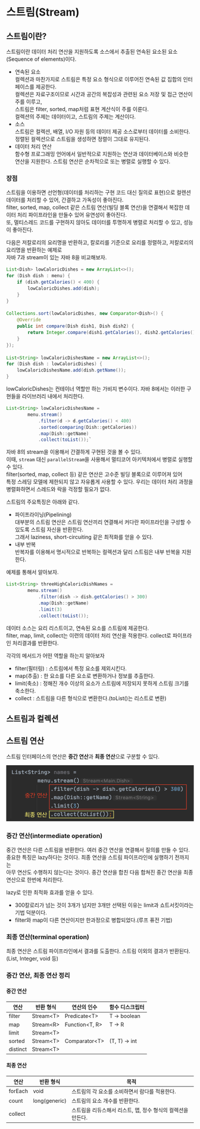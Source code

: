 # 스트림(Stream)
## 스트림이란?
스트림이란 데이터 처리 연산을 지원하도록 소스에서 추출된 연속된 요소된 요소(Sequence of elements)이다.  
- 연속된 요소  
컬렉션과 마찬가지로 스트림은 특정 요소 형식으로 이루어진 연속된 값 집합의 인터페이스를 제공한다.  
컬렉션은 자료구조이므로 시간과 공간의 복잡성과 관련된 요소 저장 및 접근 연산이 주를 이루고,  
스트림은 filter, sorted, map처럼 표현 계산식이 주를 이룬다.  
컬렉션의 주제는 데이터이고, 스트림의 주제는 계산이다.
- 소스  
스트림은 컬렉션, 배열, I/O 자원 등의 데이터 제공 소스로부터 데이터를 소비한다. 정렬된 컬렉션으로 스트림을 생성하면 정렬이 그대로 유지된다.
- 데이터 처리 연산  
함수형 프로그래밍 언어에서 일반적으로 지원하는 연산과 데이터베이스와 비슷한 연산을 지원한다. 스트림 연산은 순차적으로 또는 병렬로 실행할 수 있다.
### 장점
스트림을 이용하면 선언형(데이터를 처리하는 구현 코드 대신 질의로 표현)으로 컬렌션 데이터를 처리할 수 있어, 간결하고 가독성이 좋아진다.  
filter, sorted, map, collect 같은 스트림 연산(빌딩 블록 연산)을 연결해서 복잡한 데이터 처리 파이프라인을 만들수 있어 유연성이 좋아진다.  
또, 멀티스레드 코드를 구현하지 않아도 데이터를 투명하게 병렬로 처리할 수 있고, 성능이 좋아진다.

다음은 저칼로리의 요리명을 반환하고, 칼로리를 기준으로 요리를 정렬하고, 저칼로리의 요리명을 반환하는 예제로  
자바 7과 stream이 있는 자바 8을 비교해보자.

``` java
List<Dish> lowCaloricDishes = new ArrayList<>();
for (Dish dish : menu) {
    if (dish.getCalories() < 400) {
        lowCaloricDishes.add(dish);
    }
}

Collections.sort(lowCaloricDishes, new Comparator<Dish>() {
    @Override
    public int compare(Dish dish1, Dish dish2) {
        return Integer.compare(dish1.getCalories(), dish2.getCalories());
    }
});

List<String> lowCaloricDishesName = new ArrayList<>();
for (Dish dish : lowCaloricDishes) {
    lowCaloricDishesName.add(dish.getName());
}
```

lowCaloricDishes는 컨테이너 역할만 하는 가비지 변수이다. 자바 8에서는 이러한 구현들을 라이브러리 내에서 처리한다.

``` java
List<String> lowCaloricDishesName =
        menu.stream()
            .filter(d -> d.getCalories() < 400)
            .sorted(comparing(Dish::getCalories))
            .map(Dish::getName)
            .collect(toList());`
```

자바 8의 stream을 이용해서 간결하게 구현된 것을 볼 수 있다.  
이때, ```stream``` 대신 ```parallelStream```을 사용해서 멀티코어 아키텍처에서 병렬로 실행할 수 있다.  
filter(sorted, map, collect 등) 같은 연산은 고수준 빌딩 블록으로 이루어져 있어  
특정 스레딩 모델에 제한되지 않고 자유롭게 사용할 수 있다. 우리는 데이터 처리 과정을 병렬화하면서 스레드와 락을 걱정할 필요가 없다.

스트림의 주요특징은 아래와 같다.
- 파이프라이닝(Pipelining)  
대부분의 스트림 연산은 스트림 연산끼리 연결해서 커다란 파이프라인을 구성할 수 있도록 스트림 자신을 반환한다.  
그래서 laziness, short-circuiting 같은 최적화를 얻을 수 있다.
- 내부 반복  
반복자를 이용해서 명시적으로 반복하는 컬렉션과 달리 스트림은 내부 반복을 지원한다.

예제를 통해서 알아보자.  

``` java
List<String> threeHighCaloricDishNames =
        menu.stream()
            .filter(dish -> dish.getCalories() > 300)
            .map(Dish::getName)
            .limit(3)
            .collect(toList());
```

데이터 소스는 요리 리스트이고, 연속된 요소를 스트림에 제공한다.  
filter, map, limit, collect는 이련의 데이터 처리 연산을 적용한다. collect로 파이프라인 처리결과를 반환한다.  

각각의 메서드가 어떤 역할을 하는지 알아보자
- filter(필터링) : 스트림에서 특정 요소를 제외시킨다.
- map(추출) : 한 요소를 다른 요소로 변환하거나 정보를 추출한다.
- limit(축소) : 정해진 개수 이상의 요소가 스트림에 저장되지 못하게 스트림 크기를 축소한다.
- collect : 스트림을 다른 형식으로 변환한다.(toList()는 리스트로 변환)

## 스트림과 컬렉션
## 스트림 연산
스트림 인터페이스의 연산은 **중간 연산**과 **최종 연산**으로 구분할 수 있다.

![data-model](./images/stream-operation.png)

### 중간 연산(intermediate operation)
중간 연산은 다른 스트림을 반환한다. 여러 중간 연산을 연결해서 질의를 만들 수 있다.  
중요한 특징은 lazy하다는 것이다. 최종 연산을 스트림 파이프라인에 실행하기 전까지는  
아무 연산도 수행하지 않는다는 것이다. 중간 연산을 합친 다음 합쳐진 중간 연산을 최종 연산으로 한번에 처리한다.

lazy로 인한 최적화 효과를 얻을 수 있다. 
- 300칼로리가 넘는 것이 3개가 넘지만 3개만 선택된 이유는 limit과 쇼트서킷이라는 기법 덕분이다. 
- filter와 map이 다른 연산이지만 한과정으로 병합되었다.(루프 퓨전 기법)

### 최종 연산(terminal operation)
최종 연산은 스트림 파이프라인에서 결과를 도출한다. 스트림 이외의 결과가 반환된다.(List, Integer, void 등)  

### 중간 연산, 최종 연산 정리
#### 중간 연산
|연산|반환 형식|연산의 인수|함수 디스크립터|
|--|---|---|---|
|filter|Stream\<T>|Predicate\<T>|T -> boolean|
|map|Stream\<R>|Function<T, R>|T -> R|
|limit|Stream\<T>|
|sorted|Stream\<T>|Comparator\<T>|(T, T) -> int|
|distinct|Stream\<T>|

#### 최종 연산
|연산|반환 형식|목적|
|--|---|------|
|forEach|void|스트림의 각 요소를 소비하면서 람다를 적용한다.|
|count|long(generic)|스트림의 요소 개수를 반환한다.|
|collect||스트림을 리듀스해서 리스트, 맵, 정수 형식의 컬렉션을 만든다.|
